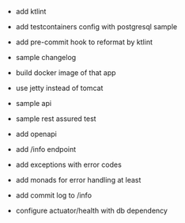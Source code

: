 - add ktlint
- add testcontainers config with postgresql sample
- add pre-commit hook to reformat by ktlint
- sample changelog
- build docker image of that app
- use jetty instead of tomcat
- sample api
- sample rest assured test
- add openapi
- add /info endpoint

- add exceptions with error codes
- add monads for error handling at least
- add commit log to /info
- configure actuator/health with db dependency
